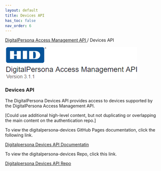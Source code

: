 ```yaml
---
layout: default
title: Devices API
has_toc: false
nav_order: 6  
---
```


[DigitalPersona Access Management API ](https://lenhodgeman.github.io/digitalpersona-access-management-api/)/ Devices API  

![](assets/HID-logo.png)  

### Devices API  

The DigitalPersona Devices API provides access to devices supported by the DigitalPersona Access Management API.

[Could use additional high-level content, but not duplicating or overlapping the main content on the authentication repo.]

To view the digitalpersona-devices GitHub Pages documentation, click the following link.

[Digitalpersona Devices API Documentatin](https://lenhodgeman.github.io/digitalpersona-devices/)

To view the digitalpersona-devices Repo, click this link.

[Digitalpersona Devices API Repo](https://github.com/LenHodgeman/digitalpersona-devices/)
